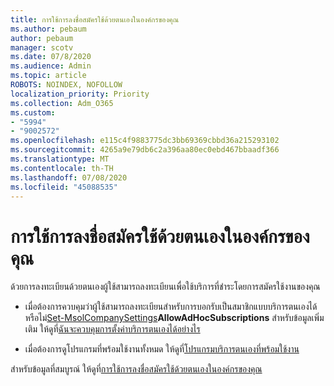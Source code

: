 ```yaml
---
title: การใช้การลงชื่อสมัครใช้ด้วยตนเองในองค์กรของคุณ
ms.author: pebaum
author: pebaum
manager: scotv
ms.date: 07/8/2020
ms.audience: Admin
ms.topic: article
ROBOTS: NOINDEX, NOFOLLOW
localization_priority: Priority
ms.collection: Adm_O365
ms.custom:
- "5994"
- "9002572"
ms.openlocfilehash: e115c4f9883775dc3bb69369cbbd36a215293102
ms.sourcegitcommit: 4265a9e79db6c2a396aa80ec0ebd467bbaadf366
ms.translationtype: MT
ms.contentlocale: th-TH
ms.lasthandoff: 07/08/2020
ms.locfileid: "45088535"
---
```

# <a name="using-self-service-sign-up-in-your-organization"></a>การใช้การลงชื่อสมัครใช้ด้วยตนเองในองค์กรของคุณ

ด้วยการลงทะเบียนด้วยตนเองผู้ใช้สามารถลงทะเบียนเพื่อใช้บริการที่ชําระโดยการสมัครใช้งานของคุณ

- เมื่อต้องการควบคุมว่าผู้ใช้สามารถลงทะเบียนสําหรับการบอกรับเป็นสมาชิกแบบบริการตนเองได้หรือไม่[Set-MsolCompanySettings](https://docs.microsoft.com/powershell/module/msonline/set-msolcompanysettings?view=azureadps-1.0)**AllowAdHocSubscriptions** สําหรับข้อมูลเพิ่มเติม ให้ดูที่[ฉันจะควบคุมการตั้งค่าบริการตนเองได้อย่างไร](https://docs.microsoft.com/microsoft-365/commerce/subscriptions/self-service-purchase-faq?view=o365-worldwide)

- เมื่อต้องการดูโปรแกรมที่พร้อมใช้งานทั้งหมด ให้ดูที่[โปรแกรมบริการตนเองที่พร้อมใช้งาน](https://docs.microsoft.com/microsoft-365/admin/misc/self-service-sign-up?view=o365-worldwide#available-self-service-programs)

สําหรับข้อมูลที่สมบูรณ์ ให้ดูที่[การใช้การลงชื่อสมัครใช้ด้วยตนเองในองค์กรของคุณ](https://docs.microsoft.com/microsoft-365/admin/misc/self-service-sign-up?view=o365-worldwide)